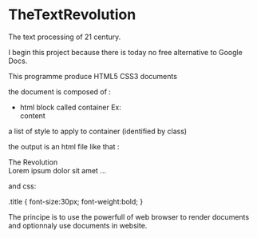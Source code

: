 TheTextRevolution
=================

The text processing of 21 century.

I begin this project because there is today no
free alternative to Google Docs.

This programme produce HTML5 CSS3 documents

the document is composed of :
- html block called container
Ex: <div class="container">content</div>

a list of style to apply to container
(identified by class)


the output is an html file like that : 
<div class="container">
<div class="container title">The Revolution</div>
<div class="container">
Lorem ipsum dolor sit amet ...
</div>
</div>

and css:

.title
{
	font-size:30px;
	font-weight:bold;
}

The principe is to use the powerfull of web browser
to render documents and optionnaly use documents
in website.
